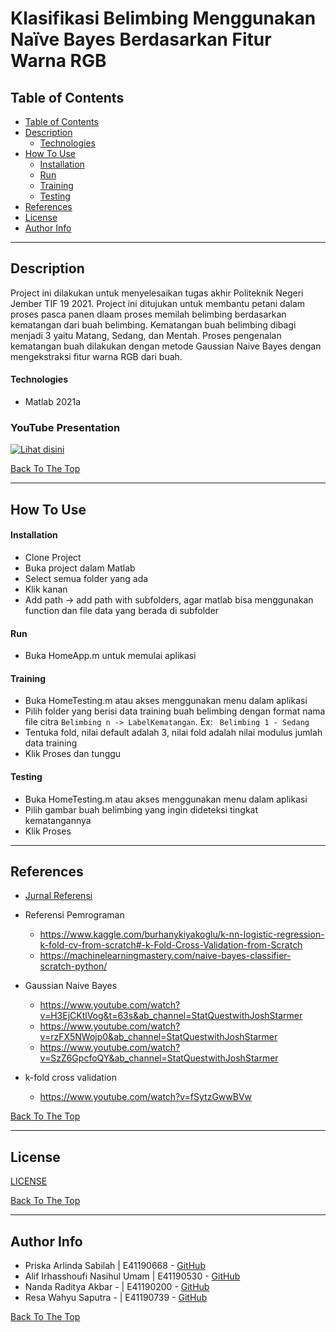 # Klasifikasi Belimbing Menggunakan Naïve Bayes Berdasarkan Fitur Warna RGB

<!-- ![Project Image](project-image-url) -->


<!-- --- -->

## Table of Contents

  - [Table of Contents](#table-of-contents)
  - [Description](#description)
      - [Technologies](#technologies)
  - [How To Use](#how-to-use)
      - [Installation](#installation)
      - [Run](#run)
      - [Training](#training)
      - [Testing](#testing)
  - [References](#references)
  - [License](#license)
  - [Author Info](#author-info)

---

## Description

Project ini dilakukan untuk menyelesaikan tugas akhir Politeknik Negeri Jember TIF 19 2021. Project ini ditujukan untuk membantu petani dalam proses pasca panen dlaam proses memilah belimbing berdasarkan kematangan dari buah belimbing. Kematangan buah belimbing dibagi menjadi 3 yaitu Matang, Sedang, dan Mentah. Proses pengenalan kematangan buah dilakukan dengan metode Gaussian Naive Bayes dengan mengekstraksi fitur warna RGB dari buah.

#### Technologies

- Matlab 2021a

### YouTube Presentation

[![Lihat disini](https://img.youtube.com/vi/G926VcSj0RA/0.jpg)](https://www.youtube.com/watch?v=G926VcSj0RA)

[Back To The Top](#read-me-template)

---

## How To Use

#### Installation

- Clone Project
- Buka project dalam Matlab
- Select semua folder yang ada
- Klik kanan
- Add path -> add path with subfolders, agar matlab bisa menggunakan function dan file data yang berada di subfolder

#### Run
- Buka HomeApp.m untuk memulai aplikasi

#### Training
- Buka HomeTesting.m atau akses menggunakan menu dalam aplikasi
- Pilih folder yang berisi data training buah belimbing dengan format nama file citra ```Belimbing n -> LabelKematangan```. Ex: ``` Belimbing 1 - Sedang```
- Tentuka fold, nilai default adalah 3, nilai fold adalah nilai modulus jumlah data training
- Klik Proses dan tunggu

#### Testing
- Buka HomeTesting.m atau akses menggunakan menu dalam aplikasi
- Pilih gambar buah belimbing yang ingin dideteksi tingkat kematangannya
- Klik Proses

- - -
## References

- [Jurnal Referensi](https://journal.ugm.ac.id/ijccs/article/view/17838/12149)
- Referensi Pemrograman
	- https://www.kaggle.com/burhanykiyakoglu/k-nn-logistic-regression-k-fold-cv-from-scratch#-k-Fold-Cross-Validation-from-Scratch
	- https://machinelearningmastery.com/naive-bayes-classifier-scratch-python/

- Gaussian Naive Bayes
	- https://www.youtube.com/watch?v=H3EjCKtlVog&t=63s&ab_channel=StatQuestwithJoshStarmer
	- https://www.youtube.com/watch?v=rzFX5NWojp0&ab_channel=StatQuestwithJoshStarmer
	- https://www.youtube.com/watch?v=SzZ6GpcfoQY&ab_channel=StatQuestwithJoshStarmer

- k-fold cross validation
	- https://www.youtube.com/watch?v=fSytzGwwBVw


[Back To The Top](#read-me-template)

---

## License

[LICENSE](LICENSE)

[Back To The Top](#read-me-template)

---

## Author Info

- Priska Arlinda Sabilah | E41190668 - [GitHub](https://github.com/priska19)
- Alif Irhasshoufi Nasihul Umam | E41190530 - [GitHub](https://github.com/alifirhas)
- Nanda Raditya Akbar - | E41190200 - [GitHub](https://github.com/NandaRaditiyaA)
- Resa Wahyu Saputra - | E41190739 - [GitHub]()

[Back To The Top](#read-me-template)

